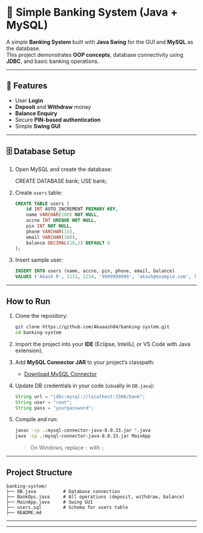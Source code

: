 # 🏦 Simple Banking System (Java + MySQL)

A simple **Banking System** built with **Java Swing** for the GUI and **MySQL** as the database.  
This project demonstrates **OOP concepts**, database connectivity using **JDBC**, and basic banking operations.

---

## 🚀 Features
- User **Login**
- **Deposit** and **Withdraw** money
- **Balance Enquiry**
- Secure **PIN-based authentication**
- Simple **Swing GUI**

---

## 🗄 Database Setup

1. Open MySQL and create the database:
   
   CREATE DATABASE bank;
   USE bank;


2. Create `users` table:

   ```sql
   CREATE TABLE users (
       id INT AUTO_INCREMENT PRIMARY KEY,
       name VARCHAR(100) NOT NULL,
       accno INT UNIQUE NOT NULL,
       pin INT NOT NULL,
       phone VARCHAR(15),
       email VARCHAR(100),
       balance DECIMAL(10,2) DEFAULT 0
   );
   ```

3. Insert sample user:

   ```sql
   INSERT INTO users (name, accno, pin, phone, email, balance)
   VALUES ('Akash R', 1111, 1234, '9999999999', 'akash@example.com', 7723);
   ```

---

##  How to Run

1. Clone the repository:

   ```bash
   git clone https://github.com/Akaaash04/banking-system.git
   cd banking-system
   ```

2. Import the project into your **IDE** (Eclipse, IntelliJ, or VS Code with Java extension).

3. Add **MySQL Connector JAR** to your project’s classpath:

   * [Download MySQL Connector](https://dev.mysql.com/downloads/connector/j/)

4. Update DB credentials in your code (usually in `DB.java`):

   ```java
   String url = "jdbc:mysql://localhost:3306/bank";
   String user = "root";
   String pass = "yourpassword";
   ```

5. Compile and run:

   ```bash
   javac -cp .:mysql-connector-java-8.0.33.jar *.java
   java -cp .:mysql-connector-java-8.0.33.jar MainApp
   ```

   > On Windows, replace `:` with `;`

---

##  Project Structure

```
banking-system/
├── DB.java          # Database connection
├── BankOps.java     # All operations (deposit, withdraw, balance)
├── MainApp.java     # Swing GUI
├── users.sql        # Schema for users table
├── README.md
```

---




---



